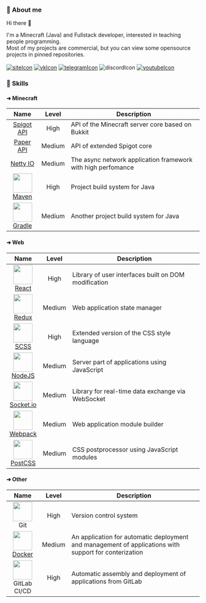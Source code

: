 [siteIcon]: https://img.shields.io/static/v1?label=site&message=visit&style=for-the-badge&color=454545&logo=webstorm
[siteURL]: https://nyashmyash99.ru

[vkIcon]: https://img.shields.io/static/v1?label=vk&message=write&style=for-the-badge&color=454545&logo=vk
[vkURL]: https://vk.me/nyashmyash99

[telegramIcon]: https://img.shields.io/static/v1?label=telegram&message=write&style=for-the-badge&color=454545&logo=telegram
[telegramURL]: https://t.me/wnyashmyash99

[discordIcon]: https://img.shields.io/static/v1?label=discord&message=NyashMyash99%230828&style=for-the-badge&color=454545&logo=discord

[youtubeIcon]: https://img.shields.io/static/v1?label=youtube&message=visit&style=for-the-badge&color=990000&logo=youtube
[youtubeURL]: https://www.youtube.com/channel/UCSDs6Bh6VAmux5qWh613hRg

### 🧑 About me
Hi there 👋

I'm a Minecraft (Java) and Fullstack developer, interested in teaching people programming.<br>
Most of my projects are commercial, but you can view some opensource projects in pinned repositories.<br><br>
[![siteIcon]][siteURL] [![vkIcon]][vkURL] [![telegramIcon]][telegramURL] ![discordIcon] [![youtubeIcon]][youtubeURL]

### 💪 Skills
#### ➜ Minecraft
| Name | Level | Description |
|:---:|:---:|---|
| [Spigot API](https://hub.spigotmc.org/javadocs/spigot/) | High | API of the Minecraft server core based on Bukkit |
| [Paper API](https://papermc.io/javadocs/paper/1.16/) | Medium | API of extended Spigot core |
| [Netty IO](https://netty.io/) | Medium | The async network application framework with high perfomance |
| [<img src="https://simpleicons.org/icons/apachemaven.svg" width="50"><br>Maven](https://maven.apache.org/) | High | Project build system for Java |
| [<img src="https://simpleicons.org/icons/gradle.svg" width="50"><br>Gradle](https://gradle.org/) | Medium | Another project build system for Java |

#### ➜ Web
| Name | Level | Description |
|:---:|:---:|---|
| [<img src="https://simpleicons.org/icons/react.svg" width="50"><br>React](https://reactjs.org/docs/getting-started.html/) | High | Library of user interfaces built on DOM modification |
| [<img src="https://simpleicons.org/icons/redux.svg" width="50"><br>Redux](https://redux.js.org/) | Medium | Web application state manager |
| [<img src="https://simpleicons.org/icons/sass.svg" width="50"><br>SCSS](https://sass-lang.com/documentation/) | High | Extended version of the CSS style language |
| [<img src="https://simpleicons.org/icons/nodedotjs.svg" width="50"><br>NodeJS](https://nodejs.org/en/) | Medium | Server part of applications using JavaScript |
| [<img src="https://simpleicons.org/icons/socketdotio.svg" width="50"><br>Socket.io](https://socket.io/docs/v4/) | Medium | Library for real-time data exchange via WebSocket |
| [<img src="https://simpleicons.org/icons/webpack.svg" width="50"><br>Webpack](https://webpack.js.org/) | Medium | Web application module builder |
| [<img src="https://simpleicons.org/icons/postcss.svg" width="50"><br>PostCSS](https://netty.io/) | Medium | CSS postprocessor using JavaScript modules |

#### ➜ Other
| Name | Level | Description |
|:---:|:---:|---|
| <img src="https://simpleicons.org/icons/git.svg" width="50"><br>Git | High | Version control system |
| <img src="https://simpleicons.org/icons/docker.svg" width="50"><br>[Docker](https://www.docker.com/) | Medium | An application for automatic deployment and management of applications with support for conterization |
| <img src="https://simpleicons.org/icons/gitlab.svg" width="50"><br>GitLab CI/CD | High | Automatic assembly and deployment of applications from GitLab |
